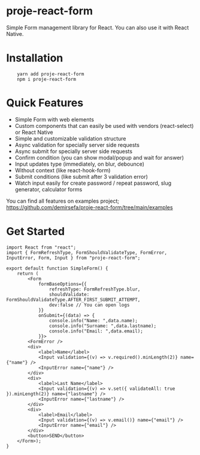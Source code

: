 # proje-react-form

Simple Form management library for React. You can also use it with React Native.

# Installation
```
    yarn add proje-react-form
    npm i proje-react-form
```
# Quick Features
- Simple Form with web elements
- Custom components that can easily be used with vendors (react-select) or React Native
- Simple and customizable validation structure
- Async validation for specially server side requests
- Async submit for specially server side requests
- Confirm condition (you can show modal/popup and wait for answer)
- Input updates type (immediately, on blur, debounce)
- Without context (like react-hook-form)
- Submit conditions (like submit after 3 validation error)
- Watch input easily for create password / repeat password, slug generator, calculator forms

You can find all features on examples project;</br>
https://github.com/demirsefa/proje-react-form/tree/main/examples

# Get Started

```tsx
import React from "react";
import { FormRefreshType, FormShouldValidateType, FormError, InputError, Form, Input } from "proje-react-form";

export default function SimpleForm() {
    return (
        <Form
            formBaseOptions={{
                refreshType: FormRefreshType.blur,
                shouldValidate: FormShouldValidateType.AFTER_FIRST_SUBMIT_ATTEMPT,
                dev:false // You can open logs     
            }}
            onSubmit={(data) => {
				console.info("Name: ",data.name);
				console.info("Surname: ",data.lastname);
				console.info("Email: ",data.email);
            }}>
        <FormError />
        <div>
            <label>Name</label>
            <Input validation={(v) => v.required().minLength(2)} name={"name"} />
            <InputError name={"name"} />
		</div>
        <div>
            <label>Last Name</label>
            <Input validation={(v) => v.set({ validateAll: true }).minLength(2)} name={"lastname"} />
            <InputError name={"lastname"} />
        </div>
        <div>
            <label>Email</label>
            <Input validation={(v) => v.email()} name={"email"} />
            <InputError name={"email"} />
        </div>
        <button>SEND</button>
    </Form>);
}
```
